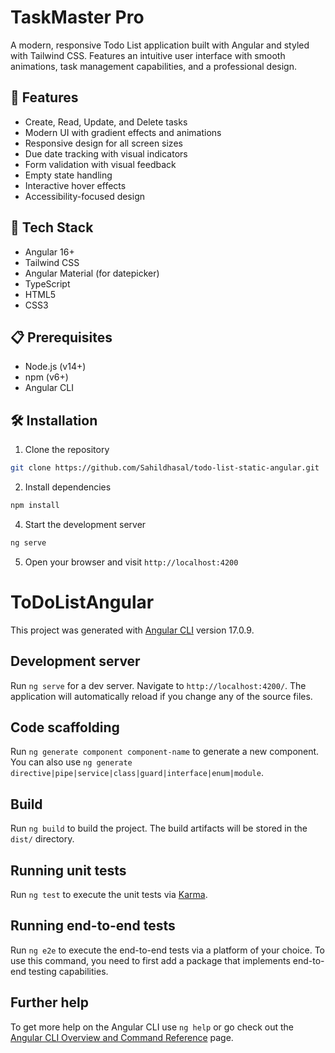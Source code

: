 # TaskMaster Pro

A modern, responsive Todo List application built with Angular and styled with Tailwind CSS. Features an intuitive user interface with smooth animations, task management capabilities, and a professional design.

## 🌟 Features

- Create, Read, Update, and Delete tasks
- Modern UI with gradient effects and animations
- Responsive design for all screen sizes
- Due date tracking with visual indicators
- Form validation with visual feedback
- Empty state handling
- Interactive hover effects
- Accessibility-focused design

## 🚀 Tech Stack

- Angular 16+
- Tailwind CSS
- Angular Material (for datepicker)
- TypeScript
- HTML5
- CSS3

## 📋 Prerequisites

- Node.js (v14+)
- npm (v6+)
- Angular CLI

## 🛠️ Installation

1. Clone the repository
```bash
git clone https://github.com/Sahildhasal/todo-list-static-angular.git
```

2. Install dependencies
```bash
npm install
```

4. Start the development server
```bash
ng serve
```

5. Open your browser and visit `http://localhost:4200`


# ToDoListAngular

This project was generated with [Angular CLI](https://github.com/angular/angular-cli) version 17.0.9.

## Development server

Run `ng serve` for a dev server. Navigate to `http://localhost:4200/`. The application will automatically reload if you change any of the source files.

## Code scaffolding

Run `ng generate component component-name` to generate a new component. You can also use `ng generate directive|pipe|service|class|guard|interface|enum|module`.

## Build

Run `ng build` to build the project. The build artifacts will be stored in the `dist/` directory.

## Running unit tests

Run `ng test` to execute the unit tests via [Karma](https://karma-runner.github.io).

## Running end-to-end tests

Run `ng e2e` to execute the end-to-end tests via a platform of your choice. To use this command, you need to first add a package that implements end-to-end testing capabilities.

## Further help

To get more help on the Angular CLI use `ng help` or go check out the [Angular CLI Overview and Command Reference](https://angular.io/cli) page.
